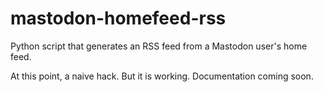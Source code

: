 # mastodon-homefeed-rss
Python script that generates an RSS feed from a Mastodon user's home feed.

At this point, a naive hack. But it is working. Documentation coming soon.
